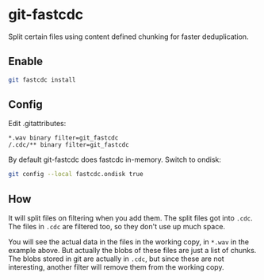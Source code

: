 # git-fastcdc

Split certain files using content defined chunking for faster deduplication.

## Enable

```bash
git fastcdc install
```

## Config

Edit .gitattributes:

```
*.wav binary filter=git_fastcdc
/.cdc/** binary filter=git_fastcdc
```

By default git-fastcdc does fastcdc in-memory. Switch to ondisk:

```bash
git config --local fastcdc.ondisk true
```

## How

It will split files on filtering when you add them. The split files got into
`.cdc`. The files in `.cdc` are filtered too, so they don't use up much space.

You will see the actual data in the files in the working copy, in `*.wav` in the
example above. But actually the blobs of these files are just a list of chunks.
The blobs stored in git are actually in `.cdc`, but since these are not
interesting, another filter will remove them from the working copy.
